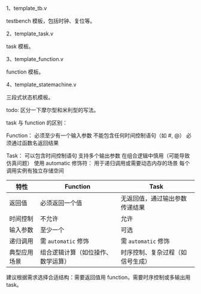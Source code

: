1、template_tb.v

testbench 模板，包括时钟、复位等。

2、template_task.v

task 模板。

3、template_function.v

function 模板。

4、template_statemachine.v

三段式状态机模板。

todo: 区分一下摩尔型和米利型的写法。






task 与 function 的区别：

​​Function​​：
必须至少有一个输入参数
不能包含任何时间控制语句（如 #, @）
必须通过函数名返回结果

​​Task​​：
可以包含时间控制语句
支持多个输出参数
在组合逻辑中慎用（可能导致仿真问题）
使用 automatic 修饰符：
用于递归调用或需要动态内存的场景
每个调用实例有独立存储空间

| 特性         | Function                      | Task                          |
|--------------|-------------------------------|-------------------------------|
| 返回值       | 必须返回一个值                | 无返回值，通过输出参数传递结果 |
| 时间控制     | 不允许                        | 允许                          |
| 输入参数     | 至少一个                      | 可选                          |
| 递归调用     | 需 `automatic` 修饰           | 需 `automatic` 修饰           |
| 典型应用场景 | 组合逻辑计算（如位操作、数学运算） | 时序控制、复杂过程（如信号生成） |

建议根据需求选择合适结构：需要返回值用 function，需要时序控制或多输出用 task。